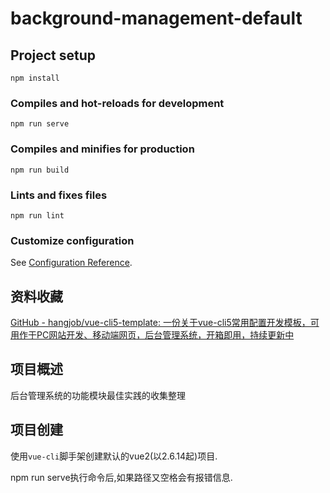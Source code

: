 # background-management-default

## Project setup
```
npm install
```

### Compiles and hot-reloads for development
```
npm run serve
```

### Compiles and minifies for production
```
npm run build
```

### Lints and fixes files
```
npm run lint
```

### Customize configuration
See [Configuration Reference](https://cli.vuejs.org/config/).





## 资料收藏



[GitHub - hangjob/vue-cli5-template: 一份关于vue-cli5常用配置开发模板，可用作于PC网站开发、移动端网页，后台管理系统，开箱即用，持续更新中](https://github.com/hangjob/vue-cli5-template)









## 项目概述

后台管理系统的功能模块最佳实践的收集整理







## 项目创建

使用`vue-cli`脚手架创建默认的vue2(以2.6.14起)项目.

npm run serve执行命令后,如果路径又空格会有报错信息.
